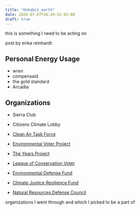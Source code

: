 ```yaml
---
title: "Unhabit_earth"
date: 2020-07-07T16:29:52-05:00
draft: true
---
```


this is something I need to be acting on

post by erika reinhardt

## Personal Energy Usage

- wren
- compensaid
- the gold standard
- Arcadia

## Organizations

- Sierra Club

- Citizens Climate Lobby

- [Clean Air Task Force](https://www.catf.us/)

- [Environmental Voter Project](https://www.environmentalvoter.org/)

- [The Years Project](https://theyearsproject.com/)

- [League of Conservation Voter](https://www.lcv.org/)

- [Environmental Defense Fund](https://www.edf.org/)


- [Climate Justice Resilience Fund](https://www.cjrfund.org/)

- [Natural Resources Defense Council](https://www.nrdc.org/)

organizations I went through and which I picked to be a part of
